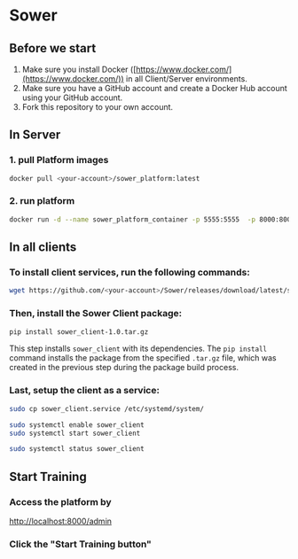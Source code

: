 # Sower

## Before we start
1. Make sure you install Docker ([https://www.docker.com/](https://www.docker.com/)) in all Client/Server environments.
2. Make sure you have a GitHub account and create a Docker Hub account using your GitHub account.
3. Fork this repository to your own account.

## In Server
### 1. pull Platform images
```bash
docker pull <your-account>/sower_platform:latest
```
### 2. run platform
```bash
docker run -d --name sower_platform_container -p 5555:5555  -p 8000:8000 -p 8080:8080 sower_platform:latest
```

## In all clients

### To install client services, run the following commands:

```bash
wget https://github.com/<your-account>/Sower/releases/download/latest/sower_client-1.0.tar.gz
```

### Then, install the Sower Client package:

```bash
pip install sower_client-1.0.tar.gz
```

This step installs `sower_client` with its dependencies. The `pip install` command installs the package from the specified `.tar.gz` file, which was created in the previous step during the package build process.


### Last, setup the client as a service:

```bash
sudo cp sower_client.service /etc/systemd/system/

sudo systemctl enable sower_client
sudo systemctl start sower_client

sudo systemctl status sower_client
```

## Start Training
### Access the platform by
<http://localhost:8000/admin>

### Click the "Start Training button"
